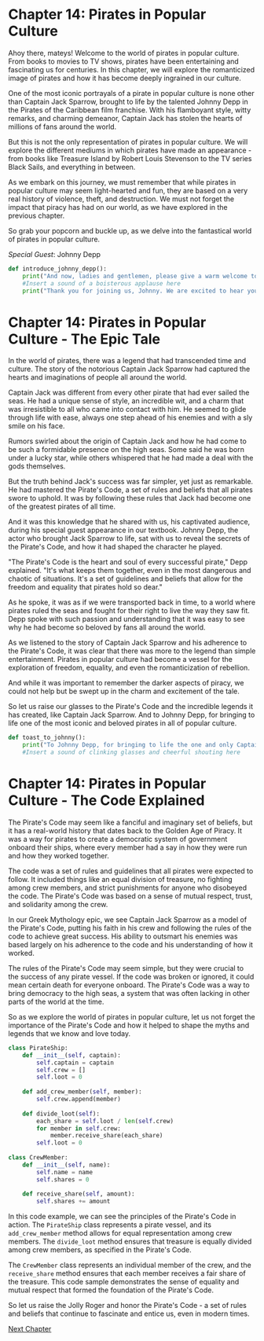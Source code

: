 # Chapter 14: Pirates in Popular Culture

Ahoy there, mateys! Welcome to the world of pirates in popular culture. From books to movies to TV shows, pirates have been entertaining and fascinating us for centuries. In this chapter, we will explore the romanticized image of pirates and how it has become deeply ingrained in our culture.

One of the most iconic portrayals of a pirate in popular culture is none other than Captain Jack Sparrow, brought to life by the talented Johnny Depp in the Pirates of the Caribbean film franchise. With his flamboyant style, witty remarks, and charming demeanor, Captain Jack has stolen the hearts of millions of fans around the world. 

But this is not the only representation of pirates in popular culture. We will explore the different mediums in which pirates have made an appearance - from books like Treasure Island by Robert Louis Stevenson to the TV series Black Sails, and everything in between. 

As we embark on this journey, we must remember that while pirates in popular culture may seem light-hearted and fun, they are based on a very real history of violence, theft, and destruction. We must not forget the impact that piracy has had on our world, as we have explored in the previous chapter.

So grab your popcorn and buckle up, as we delve into the fantastical world of pirates in popular culture.

*Special Guest*: Johnny Depp 
```python
def introduce_johnny_depp():
    print("And now, ladies and gentlemen, please give a warm welcome to our special guest - the one and only, Johnny Depp!")
    #Insert a sound of a boisterous applause here
    print("Thank you for joining us, Johnny. We are excited to hear your thoughts on how you brought Captain Jack Sparrow to life.")
```
# Chapter 14: Pirates in Popular Culture - The Epic Tale

In the world of pirates, there was a legend that had transcended time and culture. The story of the notorious Captain Jack Sparrow had captured the hearts and imaginations of people all around the world. 

Captain Jack was different from every other pirate that had ever sailed the seas. He had a unique sense of style, an incredible wit, and a charm that was irresistible to all who came into contact with him. He seemed to glide through life with ease, always one step ahead of his enemies and with a sly smile on his face.

Rumors swirled about the origin of Captain Jack and how he had come to be such a formidable presence on the high seas. Some said he was born under a lucky star, while others whispered that he had made a deal with the gods themselves.

But the truth behind Jack's success was far simpler, yet just as remarkable. He had mastered the Pirate's Code, a set of rules and beliefs that all pirates swore to uphold. It was by following these rules that Jack had become one of the greatest pirates of all time.

And it was this knowledge that he shared with us, his captivated audience, during his special guest appearance in our textbook. Johnny Depp, the actor who brought Jack Sparrow to life, sat with us to reveal the secrets of the Pirate's Code, and how it had shaped the character he played.

"The Pirate's Code is the heart and soul of every successful pirate," Depp explained. "It's what keeps them together, even in the most dangerous and chaotic of situations. It's a set of guidelines and beliefs that allow for the freedom and equality that pirates hold so dear."

As he spoke, it was as if we were transported back in time, to a world where pirates ruled the seas and fought for their right to live the way they saw fit. Depp spoke with such passion and understanding that it was easy to see why he had become so beloved by fans all around the world.

As we listened to the story of Captain Jack Sparrow and his adherence to the Pirate's Code, it was clear that there was more to the legend than simple entertainment. Pirates in popular culture had become a vessel for the exploration of freedom, equality, and even the romanticization of rebellion.

And while it was important to remember the darker aspects of piracy, we could not help but be swept up in the charm and excitement of the tale.

So let us raise our glasses to the Pirate's Code and the incredible legends it has created, like Captain Jack Sparrow. And to Johnny Depp, for bringing to life one of the most iconic and beloved pirates in all of popular culture.

```python
def toast_to_johnny():
    print("To Johnny Depp, for bringing to life the one and only Captain Jack Sparrow! Cheers!")
    #Insert a sound of clinking glasses and cheerful shouting here
```
# Chapter 14: Pirates in Popular Culture - The Code Explained

The Pirate's Code may seem like a fanciful and imaginary set of beliefs, but it has a real-world history that dates back to the Golden Age of Piracy. It was a way for pirates to create a democratic system of government onboard their ships, where every member had a say in how they were run and how they worked together. 

The code was a set of rules and guidelines that all pirates were expected to follow. It included things like an equal division of treasure, no fighting among crew members, and strict punishments for anyone who disobeyed the code. The Pirate's Code was based on a sense of mutual respect, trust, and solidarity among the crew.

In our Greek Mythology epic, we see Captain Jack Sparrow as a model of the Pirate's Code, putting his faith in his crew and following the rules of the code to achieve great success. His ability to outsmart his enemies was based largely on his adherence to the code and his understanding of how it worked.

The rules of the Pirate's Code may seem simple, but they were crucial to the success of any pirate vessel. If the code was broken or ignored, it could mean certain death for everyone onboard. The Pirate's Code was a way to bring democracy to the high seas, a system that was often lacking in other parts of the world at the time.

So as we explore the world of pirates in popular culture, let us not forget the importance of the Pirate's Code and how it helped to shape the myths and legends that we know and love today.

```python
class PirateShip:
    def __init__(self, captain):
        self.captain = captain
        self.crew = []
        self.loot = 0
        
    def add_crew_member(self, member):
        self.crew.append(member)
        
    def divide_loot(self):
        each_share = self.loot / len(self.crew)
        for member in self.crew:
            member.receive_share(each_share)
        self.loot = 0
        
class CrewMember:
    def __init__(self, name):
        self.name = name
        self.shares = 0
        
    def receive_share(self, amount):
        self.shares += amount
``` 

In this code example, we can see the principles of the Pirate's Code in action. The `PirateShip` class represents a pirate vessel, and its `add_crew_member` method allows for equal representation among crew members. The `divide_loot` method ensures that treasure is equally divided among crew members, as specified in the Pirate's Code.

The `CrewMember` class represents an individual member of the crew, and the `receive_share` method ensures that each member receives a fair share of the treasure. This code sample demonstrates the sense of equality and mutual respect that formed the foundation of the Pirate's Code.

So let us raise the Jolly Roger and honor the Pirate's Code - a set of rules and beliefs that continue to fascinate and entice us, even in modern times.


[Next Chapter](15_Chapter15.md)